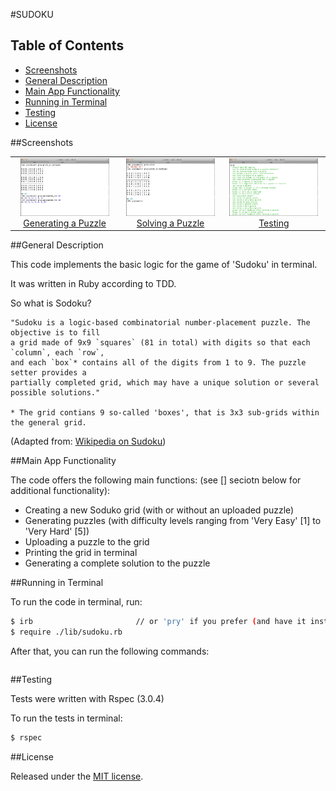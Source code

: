 #SUDOKU

## Table of Contents

* [Screenshots](#screenshots)
* [General Description](#general-description)
* [Main App Functionality](#main-app-functionality)
* [Running in Terminal](#running-in-terminal)
* [Testing](#testing)
* [License](#license)


##Screenshots

<table>
	<tr>
		<td align="center" width="200px">
			<a href="https://raw.githubusercontent.com/nadavmatalon/sudoku/master/images/sudoku_1.jpg">
				<img src="images/sudoku_1.jpg" height="92px" />
				 Generating a Puzzle
			</a>
		</td>
		<td align="center" width="200px">
			<a href="https://raw.githubusercontent.com/nadavmatalon/sudoku/master/images/sudoku_2.jpg">
				<img src="images/sudoku_2.jpg" height="92px" />
				 Solving a Puzzle
			</a>
		</td>
		<td align="center" width="200px">
			<a href="https://raw.githubusercontent.com/nadavmatalon/sudoku/master/images/sudoku_3.jpg">
				<img src="images/sudoku_3.jpg" height="92px" />
				 Testing
			</a>
		</td>
	</tr>
</table>


##General Description

This code implements the basic logic for the game of 'Sudoku' in terminal.

It was written in Ruby according to TDD.

So what is Sodoku?

```
"Sudoku is a logic-based combinatorial number-placement puzzle. The objective is to fill 
a grid made of 9x9 `squares` (81 in total) with digits so that each `column`, each `row`, 
and each `box`* contains all of the digits from 1 to 9. The puzzle setter provides a 
partially completed grid, which may have a unique solution or several possible solutions."

* The grid contians 9 so-called 'boxes', that is 3x3 sub-grids within the general grid.
```

(Adapted from: [Wikipedia on Sudoku](http://en.wikipedia.org/wiki/Sudoku))


##Main App Functionality

The code offers the following main functions:
(see [] seciotn below for additional functionality):

* Creating a new Soduko grid (with or without an uploaded puzzle)
* Generating puzzles (with difficulty levels ranging from 'Very Easy' [1] to 'Very Hard' [5])
* Uploading a puzzle to the grid
* Printing the grid in terminal
* Generating a complete solution to the puzzle


##Running in Terminal

To run the code in terminal, run:

```bash
$ irb						// or 'pry' if you prefer (and have it installed)
$ require ./lib/sudoku.rb
```

After that, you can run the following commands:

```bash


```

##Testing

Tests were written with Rspec (3.0.4)

To run the tests in terminal: 

```bash
$ rspec
```

##License

<p>Released under the <a href="http://www.opensource.org/licenses/MIT">MIT license</a>.</p>
